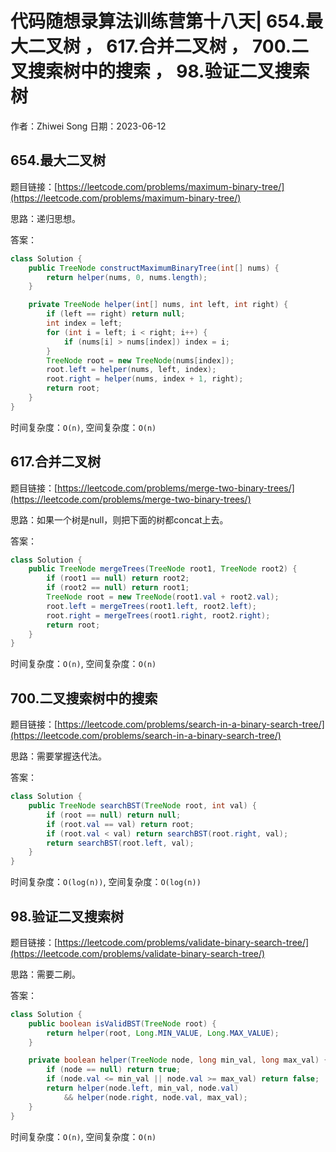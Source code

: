 # 代码随想录算法训练营第十八天| 654.最大二叉树 ， 617.合并二叉树 ， 700.二叉搜索树中的搜索 ， 98.验证二叉搜索树
作者：Zhiwei Song 
日期：2023-06-12

## 654.最大二叉树
题目链接：[https://leetcode.com/problems/maximum-binary-tree/](https://leetcode.com/problems/maximum-binary-tree/)

思路：递归思想。

答案：

```java
class Solution {
    public TreeNode constructMaximumBinaryTree(int[] nums) {
        return helper(nums, 0, nums.length);
    }

    private TreeNode helper(int[] nums, int left, int right) {
        if (left == right) return null;
        int index = left;
        for (int i = left; i < right; i++) {
            if (nums[i] > nums[index]) index = i;
        }
        TreeNode root = new TreeNode(nums[index]);
        root.left = helper(nums, left, index);
        root.right = helper(nums, index + 1, right);
        return root;
    }
}
```

时间复杂度：``O(n)``, 空间复杂度：``O(n)``

## 617.合并二叉树
题目链接：[https://leetcode.com/problems/merge-two-binary-trees/](https://leetcode.com/problems/merge-two-binary-trees/)

思路：如果一个树是null，则把下面的树都concat上去。

答案：

```java
class Solution {
    public TreeNode mergeTrees(TreeNode root1, TreeNode root2) {
        if (root1 == null) return root2;
        if (root2 == null) return root1;
        TreeNode root = new TreeNode(root1.val + root2.val);
        root.left = mergeTrees(root1.left, root2.left);
        root.right = mergeTrees(root1.right, root2.right);
        return root;
    }
}
```

时间复杂度：``O(n)``, 空间复杂度：``O(n)``

## 700.二叉搜索树中的搜索 
题目链接：[https://leetcode.com/problems/search-in-a-binary-search-tree/](https://leetcode.com/problems/search-in-a-binary-search-tree/)

思路：需要掌握迭代法。

答案：

```java
class Solution {
    public TreeNode searchBST(TreeNode root, int val) {
        if (root == null) return null;
        if (root.val == val) return root;
        if (root.val < val) return searchBST(root.right, val);
        return searchBST(root.left, val);
    }
}
```

时间复杂度：``O(log(n))``, 空间复杂度：``O(log(n))``

## 98.验证二叉搜索树 
题目链接：[https://leetcode.com/problems/validate-binary-search-tree/](https://leetcode.com/problems/validate-binary-search-tree/)

思路：需要二刷。

答案：

```java
class Solution {
    public boolean isValidBST(TreeNode root) {
        return helper(root, Long.MIN_VALUE, Long.MAX_VALUE);
    }

    private boolean helper(TreeNode node, long min_val, long max_val) {
        if (node == null) return true;
        if (node.val <= min_val || node.val >= max_val) return false;
        return helper(node.left, min_val, node.val)
            && helper(node.right, node.val, max_val);
    }
}
```

时间复杂度：``O(n)``, 空间复杂度：``O(n)``
